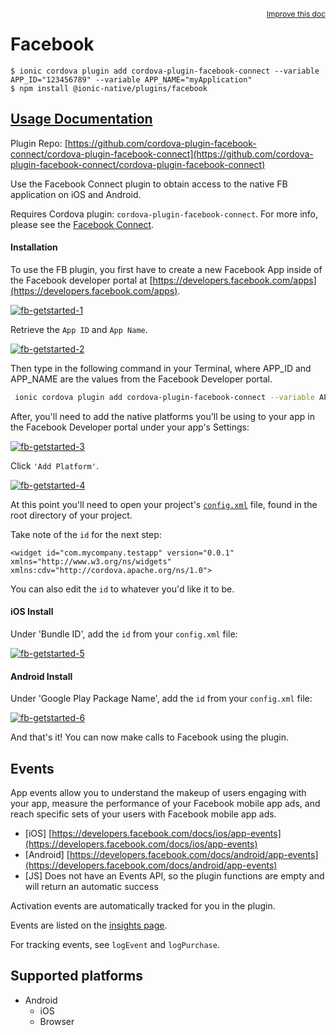 <a style="float:right;font-size:12px;" href="http://github.com/danielsogl/awesome-cordova-plugins/edit/master/src/@awesome-cordova-plugins/plugins/facebook/index.ts#L15">
  Improve this doc
</a>

# Facebook

```
$ ionic cordova plugin add cordova-plugin-facebook-connect --variable APP_ID="123456789" --variable APP_NAME="myApplication"
$ npm install @ionic-native/plugins/facebook
```

## [Usage Documentation](https://ionicframework.com/docs/native/facebook/)

Plugin Repo: [https://github.com/cordova-plugin-facebook-connect/cordova-plugin-facebook-connect](https://github.com/cordova-plugin-facebook-connect/cordova-plugin-facebook-connect)

Use the Facebook Connect plugin to obtain access to the native FB application on iOS and Android.

Requires Cordova plugin: `cordova-plugin-facebook-connect`. For more info, please see the [Facebook Connect](https://github.com/cordova-plugin-facebook-connect/cordova-plugin-facebook-connect).

#### Installation

 To use the FB plugin, you first have to create a new Facebook App inside of the Facebook developer portal at [https://developers.facebook.com/apps](https://developers.facebook.com/apps).

[![fb-getstarted-1](/img/docs/native/Facebook/1.png)](https://developers.facebook.com/apps/)

Retrieve the `App ID` and `App Name`.

[![fb-getstarted-2](/img/docs/native/Facebook/2.png)](https://developers.facebook.com/apps/)

Then type in the following command in your Terminal, where APP_ID and APP_NAME are the values from the Facebook Developer portal.

```bash
 ionic cordova plugin add cordova-plugin-facebook-connect --variable APP_ID="123456789" --variable APP_NAME="myApplication"
```

After, you'll need to add the native platforms you'll be using to your app in the Facebook Developer portal under your app's Settings:

[![fb-getstarted-3](/img/docs/native/Facebook/3.png)](https://developers.facebook.com/apps/)

Click `'Add Platform'`.

[![fb-getstarted-4](/img/docs/native/Facebook/4.png)](https://developers.facebook.com/apps/)

At this point you'll need to open your project's [`config.xml`](https://cordova.apache.org/docs/en/latest/config_ref/index.html) file, found in the root directory of your project.

Take note of the `id` for the next step:
```
<widget id="com.mycompany.testapp" version="0.0.1" xmlns="http://www.w3.org/ns/widgets" xmlns:cdv="http://cordova.apache.org/ns/1.0">
```

You can also edit the `id` to whatever you'd like it to be.

#### iOS Install
Under 'Bundle ID', add the `id` from your `config.xml` file:

[![fb-getstarted-5](/img/docs/native/Facebook/5.png)](https://developers.facebook.com/apps/)


#### Android Install
Under 'Google Play Package Name', add the `id` from your `config.xml` file:

[![fb-getstarted-6](/img/docs/native/Facebook/6.png)](https://developers.facebook.com/apps/)


And that's it! You can now make calls to Facebook using the plugin.

## Events

App events allow you to understand the makeup of users engaging with your app, measure the performance of your Facebook mobile app ads, and reach specific sets of your users with Facebook mobile app ads.

- [iOS] [https://developers.facebook.com/docs/ios/app-events](https://developers.facebook.com/docs/ios/app-events)
- [Android] [https://developers.facebook.com/docs/android/app-events](https://developers.facebook.com/docs/android/app-events)
- [JS] Does not have an Events API, so the plugin functions are empty and will return an automatic success

Activation events are automatically tracked for you in the plugin.

Events are listed on the [insights page](https://www.facebook.com/insights/).

For tracking events, see `logEvent` and `logPurchase`.

## Supported platforms

- Android
  - iOS
  - Browser
  


